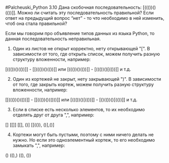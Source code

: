 #Palcheuski_Python 3.10
Дана скобочная последовательность: [((())()(())]]. Можно ли считать эту последовательность правильной?
Если ответ на предыдущий вопрос “нет” - то что необходимо в ней изменить, чтоб она стала правильной?

Если мы говорим про объявление типов данных из языка Python, то данная последовательность неправильная.

1) Один из листов не открыт корректно, нету открывающей "[".
В зависимости от того, где открыть список, можем получить разную структуру вложенности, например:

[((())()(())]]  -  [[((())()(())]]
или
[((())()(())]]  -  [((())()[(())]]
и т.д.

2) Один из кортежей не закрыт, нету закрывающей ")".
В зависимости от того, где закрыть кортеж, можем получить разную структуру вложенности, например:

[[((())()(())]]  -  [[((())()(()))]]
или
[((())()[(())]]  -  [()(())()[(())]]
и т.д.

3) Если в списке есть несколько элементов, то их необходимо отделять друг от друга ",", например:

[] 
[[]]
[[], ()]
[[(()), ()],()]

4) Кортежи могут быть пустыми, поэтому с ними ничего делать не нужно.
Но если это одноэлементный кортеж, то его необходимо замыкать ",", например:

()
((),)
((), ())